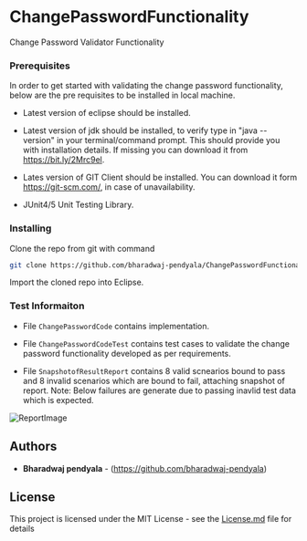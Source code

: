 # ChangePasswordFunctionality
Change Password Validator Functionality


### Prerequisites

In order to get started with validating the change password functionality, below are the pre requisites to be installed in local machine.

* Latest version of eclipse should be installed.

* Latest version of jdk should be installed, to verify type in "java --version" in your terminal/command prompt. This should provide you with installation details. If missing you can download it from https://bit.ly/2Mrc9el.

* Lates version of GIT Client should be installed. You can download it form https://git-scm.com/, in case of unavailability.

* JUnit4/5 Unit Testing Library.

### Installing

Clone the repo from git with command 


```bash
git clone https://github.com/bharadwaj-pendyala/ChangePasswordFunctionality.git
```

Import the cloned repo into Eclipse.

### Test Informaiton

* File ```ChangePasswordCode``` contains implementation.

* File ```ChangePasswordCodeTest``` contains test cases to validate the change password functionality developed as per requirements.

* File ```SnapshotofResultReport``` contains 8 valid scnearios bound to pass and 8 invalid scenarios which are bound to fail, attaching snapshot of report. Note: Below failures are generate due to passing inavlid test data which is expected.

 ![ReportImage](https://i.imgur.com/htTHVxO.png)

## Authors

* **Bharadwaj pendyala** - (https://github.com/bharadwaj-pendyala)

## License

This project is licensed under the MIT License - see the [License.md](License.md) file for details
